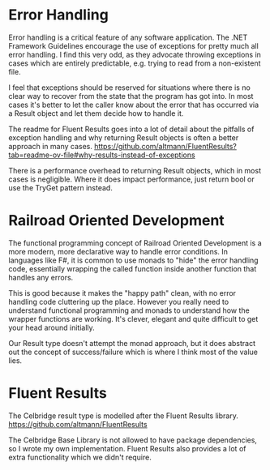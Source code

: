 # Error Handling

Error handling is a critical feature of any software application. The .NET Framework Guidelines encourage the 
use of exceptions for pretty much all error handling. I find this very odd, as they advocate throwing 
exceptions in cases which are entirely predictable, e.g. trying to read from a non-existent file. 

I feel that exceptions should be reserved for situations where there is no clear way to recover from the
state that the program has got into. In most cases it's better to let the caller know about the error that 
has occurred via a Result object and let them decide how to handle it. 

The readme for Fluent Results goes into a lot of detail about the pitfalls of exception handling and why
returning Result objects is often a better approach in many cases.
https://github.com/altmann/FluentResults?tab=readme-ov-file#why-results-instead-of-exceptions

There is a performance overhead to returning Result objects, which in most cases is negligible. Where it does
impact performance, just return bool or use the TryGet pattern instead.

# Railroad Oriented Development

The functional programming concept of Railroad Oriented Development is a more modern, more declarative way to 
handle error conditions. In languages like F#, it is common to use monads to "hide" the error handling code, essentially wrapping the called function inside another function that handles any errors.

This is good because it makes the "happy path" clean, with no error handling code cluttering up the place. However
you really need to understand functional programming and monads to understand how the wrapper functions are working. 
It's clever, elegant and quite difficult to get your head around initially.

Our Result type doesn't attempt the monad approach, but it does abstract out the concept of success/failure which
is where I think most of the value lies.

# Fluent Results

The Celbridge result type is modelled after the Fluent Results library. 
https://github.com/altmann/FluentResults

The Celbridge Base Library is not allowed to have package dependencies, so I wrote my own implementation. 
Fluent Results also provides a lot of extra functionality which we didn't require. 




